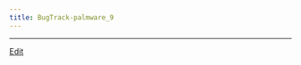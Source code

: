 ```yaml
---
title: BugTrack-palmware_9
---
```







----

[Edit](https://github.com/vitroid/vitroid.github.io/edit/master/MD/BugTrack-palmware_9.md)

